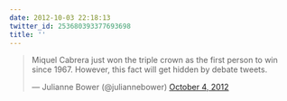 ```yaml
---
date: 2012-10-03 22:18:13
twitter_id: 253680393377693698
title: ''
---
```


<blockquote class="twitter-tweet"><p lang="en" dir="ltr">Miquel Cabrera just won the triple crown as the first person to win since 1967. However, this fact will get hidden by debate tweets.</p>&mdash; Julianne Bower (@juliannebower) <a href="https://twitter.com/juliannebower/status/253680113890246656?ref_src=twsrc%5Etfw">October 4, 2012</a></blockquote>
<script async src="https://platform.twitter.com/widgets.js" charset="utf-8"></script>
